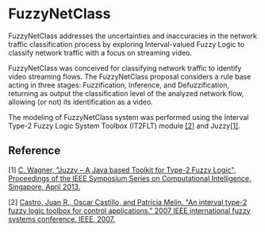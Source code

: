 # FuzzyNetClass

FuzzyNetClass addresses the uncertainties and inaccuracies in the network traffic classification process by exploring Interval-valued Fuzzy Logic to classify network traffic with a focus on streaming video.

FuzzyNetClass was conceived for classifying network traffic to identify video streaming flows. The FuzzyNetClass proposal considers a rule base acting in three stages: Fuzzification, Inference, and Defuzzification, returning as output the classification level of the analyzed network flow, allowing (or not) its identification as a video.
  
The modeling of FuzzyNetClass system was performed using the Interval Type-2 Fuzzy Logic System Toolbox (IT2FLT) module [[2]](https://ieeexplore.ieee.org/document/4295341) and Juzzy[[1]](http://juzzy.wagnerweb.net/). 

## Reference
[1] [C. Wagner, "Juzzy – A Java based Toolkit for Type-2 Fuzzy Logic", Proceedings of the IEEE Symposium Series on Computational Intelligence, Singapore, April 2013.](http://juzzy.wagnerweb.net/)

[2] [Castro, Juan R., Oscar Castillo, and Patricia Melin. "An interval type-2 fuzzy logic toolbox for control applications." 2007 IEEE international fuzzy systems conference. IEEE, 2007.](https://ieeexplore.ieee.org/document/4295341)

